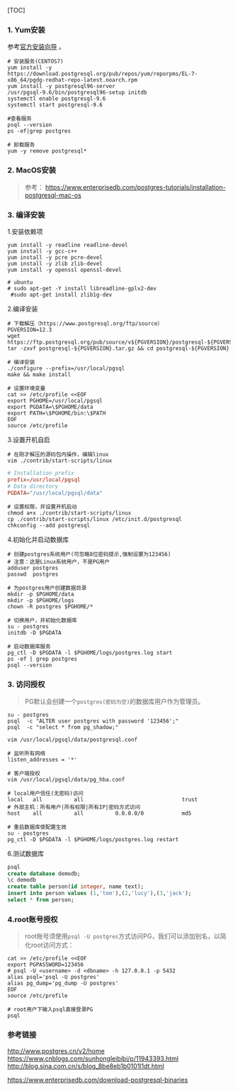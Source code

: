[TOC]
### 1. Yum安装
参考[官方安装向导](https://www.postgresql.org/download/linux/redhat/) 。
```shell
# 安装服务(CENTOS7)
yum install -y https://download.postgresql.org/pub/repos/yum/reporpms/EL-7-x86_64/pgdg-redhat-repo-latest.noarch.rpm
yum install -y postgresql96-server
/usr/pgsql-9.6/bin/postgresql96-setup initdb
systemctl enable postgresql-9.6
systemctl start postgresql-9.6

#查看服务
psql --version
ps -ef|grep postgres

# 卸载服务
yum -y remove postgresql*
```
### 2. MacOS安装
> 参考： https://www.enterprisedb.com/postgres-tutorials/installation-postgresql-mac-os

### 3. 编译安装
1.安装依赖项
```shell
yum install -y readline readline-devel
yum install -y gcc-c++
yum install -y pcre pcre-devel
yum install -y zlib zlib-devel
yum install -y openssl openssl-devel

# ubuntu
# sudo apt-get -Y install libreadline-gplv2-dev  
 #sudo apt-get install zlib1g-dev
```
2.编译安装
```shell
# 下载解压（https://www.postgresql.org/ftp/source）
PGVERSION=12.3
wget https://ftp.postgresql.org/pub/source/v${PGVERSION}/postgresql-${PGVERSION}.tar.gz
tar -zxvf postgresql-${PGVERSION}.tar.gz && cd postgresql-${PGVERSION}

# 编译安装
./configure --prefix=/usr/local/pgsql
make && make install

# 设置环境变量
cat >> /etc/profile <<EOF
export PGHOME=/usr/local/pgsql
export PGDATA=\$PGHOME/data
export PATH=\$PGHOME/bin:\$PATH
EOF
source /etc/profile
```
3.设置开机自启
```shell
# 在刚才解压的源码包内操作，编辑linux
vim ./contrib/start-scripts/linux
```
```conf
# Installation prefix
prefix=/usr/local/pgsql
# Data directory
PGDATA="/usr/local/pgsql/data"
```
```shell
# 设置权限，并设置开机启动
chmod a+x ./contrib/start-scripts/linux
cp ./contrib/start-scripts/linux /etc/init.d/postgresql
chkconfig --add postgresql
```
4.初始化并启动数据库
```shell
# 创建postgres系统用户(可忽略8位密码提示,强制设置为123456)
# 注意：这是Linux系统用户，不是PG用户
adduser postgres
passwd  postgres
 
# 为postgres用户创建数据目录
mkdir -p $PGHOME/data
mkdir -p $PGHOME/logs
chown -R postgres $PGHOME/*

# 切换用户，并初始化数据库
su - postgres
initdb -D $PGDATA

# 启动数据库服务
pg_ctl -D $PGDATA -l $PGHOME/logs/postgres.log start 
ps -ef | grep postgres
psql --version
```
### 3. 访问授权
> PG默认会创建一个`postgres(密码为空)`的数据库用户作为管理员。
```shell
su - postgres
psql  -c "ALTER user postgres with password '123456';"
psql  -c "select * from pg_shadow;"
```

```shell
vim /usr/local/pgsql/data/postgresql.conf

# 监听所有网络
listen_addresses = '*'
```
```shell
# 客户端授权
vim /usr/local/pgsql/data/pg_hba.conf

# local用户信任(无密码)访问
local   all          all                               trust
# 外部主机：所有用户|所有权限|所有IP|密码方式访问
host    all          all          0.0.0.0/0            md5
```
```shell
# 重启数据库使配置生效
su - postgres
pg_ctl -D $PGDATA -l $PGHOME/logs/postgres.log restart 
```
6.测试数据库
```sql
psql
create database demodb;
\c demodb
create table person(id integer, name text);
insert into person values (1,'tom'),(2,'lucy'),(3,'jack');
select * from person;
```

### 4.root账号授权
> root账号须使用`psql -U postgres`方式访问PG，我们可以添加别名，以简化root访问方式：
```shell
cat >> /etc/profile <<EOF
export PGPASSWORD=123456
# psql -U <username> -d <dbname> -h 127.0.0.1 -p 5432 
alias psql='psql -U postgres'
alias pg_dump='pg_dump -U postgres'
EOF
source /etc/profile

# root用户下输入psql直接登录PG
psql
```

### 参考链接
http://www.postgres.cn/v2/home
https://www.cnblogs.com/sunhongleibibi/p/11943393.html
http://blog.sina.com.cn/s/blog_8be8eb1b0101l1dt.html


https://www.enterprisedb.com/download-postgresql-binaries





